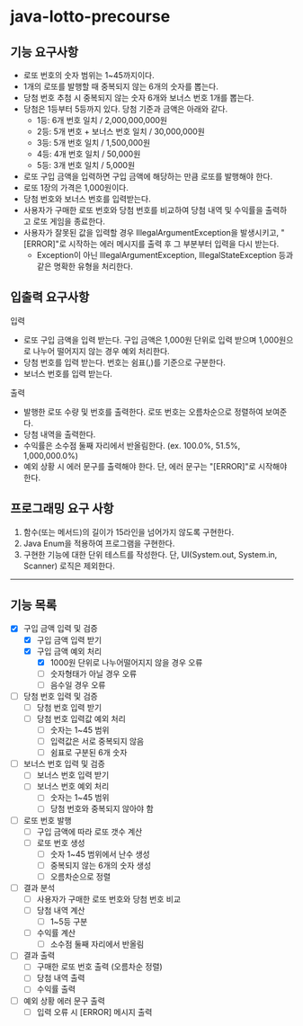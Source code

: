 # java-lotto-precourse

## 기능 요구사항

- 로또 번호의 숫자 범위는 1~45까지이다.
- 1개의 로또를 발행할 때 중복되지 않는 6개의 숫자를 뽑는다.
- 당첨 번호 추첨 시 중복되지 않는 숫자 6개와 보너스 번호 1개를 뽑는다.
- 당첨은 1등부터 5등까지 있다. 당첨 기준과 금액은 아래와 같다.
  - 1등: 6개 번호 일치 / 2,000,000,000원
  - 2등: 5개 번호 + 보너스 번호 일치 / 30,000,000원
  - 3등: 5개 번호 일치 / 1,500,000원
  - 4등: 4개 번호 일치 / 50,000원
  - 5등: 3개 번호 일치 / 5,000원
- 로또 구입 금액을 입력하면 구입 금액에 해당하는 만큼 로또를 발행해야 한다.
- 로또 1장의 가격은 1,000원이다.
- 당첨 번호와 보너스 번호를 입력받는다.
- 사용자가 구매한 로또 번호와 당첨 번호를 비교하여 당첨 내역 및 수익률을 출력하고 로또 게임을 종료한다.
- 사용자가 잘못된 값을 입력할 경우 IllegalArgumentException을 발생시키고, "[ERROR]"로 시작하는 에러 메시지를 출력 후 그 부분부터 입력을 다시 받는다.
  - Exception이 아닌 IllegalArgumentException, IllegalStateException 등과 같은 명확한 유형을 처리한다.


## 입출력 요구사항

입력

- 로또 구입 금액을 입력 받는다. 구입 금액은 1,000원 단위로 입력 받으며 1,000원으로 나누어 떨어지지 않는 경우 예외 처리한다.
- 당첨 번호를 입력 받는다. 번호는 쉼표(,)를 기준으로 구분한다.
- 보너스 번호를 입력 받는다.

출력

- 발행한 로또 수량 및 번호를 출력한다. 로또 번호는 오름차순으로 정렬하여 보여준다.
- 당첨 내역을 출력한다.
- 수익률은 소수점 둘째 자리에서 반올림한다. (ex. 100.0%, 51.5%, 1,000,000.0%)
- 예외 상황 시 에러 문구를 출력해야 한다. 단, 에러 문구는 "[ERROR]"로 시작해야 한다.

## 프로그래밍 요구 사항

1. 함수(또는 메서드)의 길이가 15라인을 넘어가지 않도록 구현한다.
2. Java Enum을 적용하여 프로그램을 구현한다.
3. 구현한 기능에 대한 단위 테스트를 작성한다. 단, UI(System.out, System.in, Scanner) 로직은 제외한다.


----------------------

## 기능 목록

- [X] 구입 금액 입력 및 검증
  - [X] 구입 금액 입력 받기
  - [X] 구입 금액 예외 처리
    - [X] 1000원 단위로 나누어떨어지지 않을 경우 오류
    - [ ] 숫자형태가 아닐 경우 오류
    - [ ] 음수일 경우 오류
    
- [ ] 당첨 번호 입력 및 검증
  - [ ] 당첨 번호 입력 받기
  - [ ] 당첨 번호 입력값 예외 처리
    - [ ] 숫자는 1~45 범위
    - [ ] 입력값은 서로 중복되지 않음
    - [ ] 쉼표로 구분된 6개 숫자
    
- [ ] 보너스 번호 입력 및 검증
  - [ ] 보너스 번호 입력 받기
  - [ ] 보너스 번호 예외 처리
    - [ ] 숫자는 1~45 범위
    - [ ] 당첨 번호와 중복되지 않아야 함

- [ ] 로또 번호 발행
  - [ ] 구입 금액에 따라 로또 갯수 계산
  - [ ] 로또 번호 생성
    - [ ] 숫자 1~45 범위에서 난수 생성
    - [ ] 중복되지 않는 6개의 숫자 생성
    - [ ] 오름차순으로 정렬

- [ ] 결과 분석
  - [ ] 사용자가 구매한 로또 번호와 당첨 번호 비교
  - [ ] 당첨 내역 계산
    - [ ] 1~5등 구분
  - [ ] 수익률 계산
    - [ ] 소수점 둘째 자리에서 반올림

- [ ] 결과 출력
  - [ ] 구매한 로또 번호 출력 (오름차순 정렬)
  - [ ] 당첨 내역 출력
  - [ ] 수익률 출력

- [ ] 예외 상황 에러 문구 출력
  - [ ] 입력 오류 시 [ERROR] 메시지 출력
